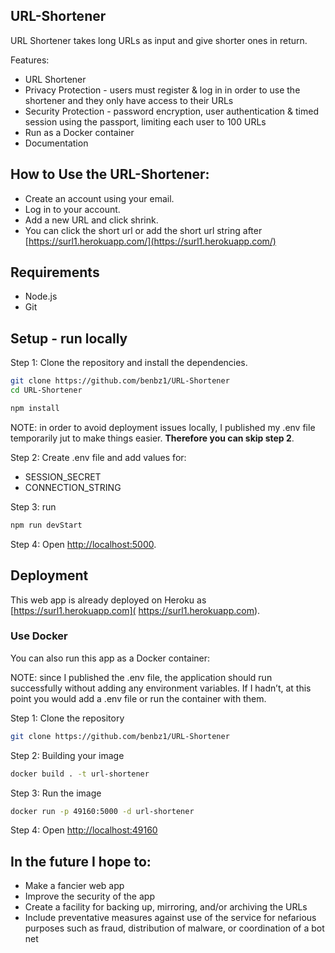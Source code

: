 ## URL-Shortener

URL Shortener takes long URLs as input and give shorter ones in return.

Features:
- URL Shortener
- Privacy Protection - users must register & log in in order to use the shortener and they only have access to their URLs
- Security Protection - password encryption, user authentication & timed session using the passport, limiting each user to 100 URLs
- Run as a Docker container
- Documentation

## How to Use the URL-Shortener:
* Create an account using your email.
* Log in to your account.
* Add a new URL and click shrink.
* You can click the short url or add the short url string after [https://surl1.herokuapp.com/](https://surl1.herokuapp.com/)

## Requirements

* Node.js
* Git


## Setup - run locally 

Step 1: Clone the repository and install the dependencies.

```bash
git clone https://github.com/benbz1/URL-Shortener
cd URL-Shortener
```

```bash
npm install
```

NOTE: in order to avoid deployment issues locally, I published my .env file temporarily jut to make things easier. **Therefore you can skip step 2**.

Step 2: Create .env file and add values for:
* SESSION_SECRET
* CONNECTION_STRING

Step 3: run 

```bash
npm run devStart
```

Step 4: Open [http://localhost:5000](http://localhost:5000).


## Deployment 
This web app is already deployed on Heroku as [https://surl1.herokuapp.com]( https://surl1.herokuapp.com).


### Use Docker
You can also run this app as a Docker container:

NOTE: since I published the .env file, the application should run successfully without adding any environment variables. If I hadn’t, at this point you would add a .env file or run the container with them. 

Step 1: Clone the repository 

```bash
git clone https://github.com/benbz1/URL-Shortener
```

Step 2: Building your image

```bash
docker build . -t url-shortener
```

Step 3: Run the image

```bash
docker run -p 49160:5000 -d url-shortener
```
Step 4: Open [http://localhost:49160](http://localhost:49160)

## In the future I hope to:
* Make a fancier web app
* Improve the security of the app
* Create a facility for backing up, mirroring, and/or archiving the URLs
* Include preventative measures against use of the service for nefarious purposes such as fraud, distribution of malware, or coordination of a bot net

